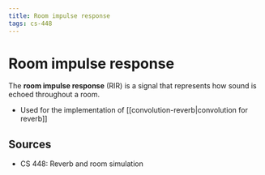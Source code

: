 ```yaml
---
title: Room impulse response
tags: cs-448
---
```


# Room impulse response

The **room impulse response** (RIR) is a signal that represents how sound is echoed throughout a room.

- Used for the implementation of [[convolution-reverb|convolution for reverb]]

## Sources

- CS 448: Reverb and room simulation

